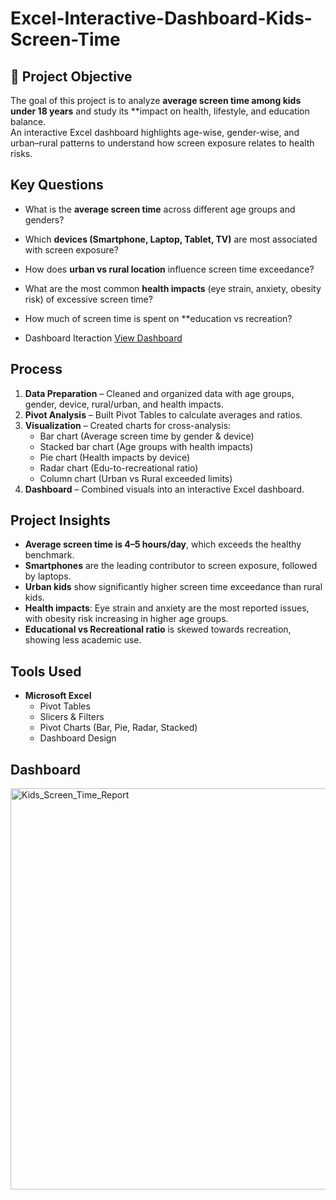 # Excel-Interactive-Dashboard-Kids-Screen-Time

## 🎯 Project Objective
The goal of this project is to analyze **average screen time among kids under 18 years** and study its **impact on health, lifestyle, and education balance.  
An interactive Excel dashboard highlights age-wise, gender-wise, and urban–rural patterns to understand how screen exposure relates to health risks.


## Key Questions
- What is the **average screen time** across different age groups and genders?  
- Which **devices (Smartphone, Laptop, Tablet, TV)** are most associated with screen exposure?  
- How does **urban vs rural location** influence screen time exceedance?  
- What are the most common **health impacts** (eye strain, anxiety, obesity risk) of excessive screen time?  
- How much of screen time is spent on **education vs recreation?

- Dashboard Iteraction <a href= "https://github.com/priyanka52002/Excel-Interactive-Dashboard-Kids-Screen-Time/blob/main/kids_Screen_time_Excel.xlsx">View Dashboard </a>


## Process
1. **Data Preparation** – Cleaned and organized data with age groups, gender, device, rural/urban, and health impacts.  
2. **Pivot Analysis** – Built Pivot Tables to calculate averages and ratios.  
3. **Visualization** – Created charts for cross-analysis:  
   - Bar chart (Average screen time by gender & device)  
   - Stacked bar chart (Age groups with health impacts)  
   - Pie chart (Health impacts by device)  
   - Radar chart (Edu-to-recreational ratio)  
   - Column chart (Urban vs Rural exceeded limits)  
4. **Dashboard** – Combined visuals into an interactive Excel dashboard.  

##  Project Insights
- **Average screen time is 4–5 hours/day**, which exceeds the healthy benchmark.  
- **Smartphones** are the leading contributor to screen exposure, followed by laptops.  
- **Urban kids** show significantly higher screen time exceedance than rural kids.  
- **Health impacts**: Eye strain and anxiety are the most reported issues, with obesity risk increasing in higher age groups.  
- **Educational vs Recreational ratio** is skewed towards recreation, showing less academic use.  


##  Tools Used
- **Microsoft Excel**  
  - Pivot Tables  
  - Slicers & Filters  
  - Pivot Charts (Bar, Pie, Radar, Stacked)  
  - Dashboard Design  

## Dashboard 
<img width="1864" height="642" alt="Kids_Screen_Time_Report" src="https://github.com/user-attachments/assets/2fd143c0-71e0-4d6f-85be-e563f95eeaae" />



